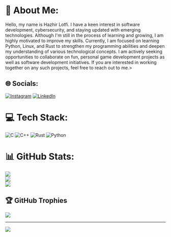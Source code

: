 # 💫 About Me:
Hello, my name is Hazhir Lotfi. I have a keen interest in software development, cybersecurity, and staying updated with emerging technologies. Although I'm still in the process of learning and growing, I am highly motivated to improve my skills. Currently, I am focused on learning Python, Linux, and Rust to strengthen my programming abilities and deepen my understanding of various technological concepts. I am actively seeking opportunities to collaborate on fun, personal game development projects as well as software development initiatives. If you are interested in working together on any such projects, feel free to reach out to me.>


## 🌐 Socials:
[![Instagram](https://img.shields.io/badge/Instagram-%23E4405F.svg?logo=Instagram&logoColor=white)](https://instagram.com/Ihazhi) [![LinkedIn](https://img.shields.io/badge/LinkedIn-%230077B5.svg?logo=linkedin&logoColor=white)](https://linkedin.com/in/Hazhirlotfi) 

# 💻 Tech Stack:
![C](https://img.shields.io/badge/c-%2300599C.svg?style=flat&logo=c&logoColor=white) ![C++](https://img.shields.io/badge/c++-%2300599C.svg?style=flat&logo=c%2B%2B&logoColor=white) ![Rust](https://img.shields.io/badge/rust-%23000000.svg?style=flat&logo=rust&logoColor=white) ![Python](https://img.shields.io/badge/python-3670A0?style=flat&logo=python&logoColor=ffdd54)
# 📊 GitHub Stats:
![](https://github-readme-stats.vercel.app/api?username=Hazhirlotfi&theme=blue_navy&hide_border=true&include_all_commits=true&count_private=false)<br/>
![](https://github-readme-streak-stats.herokuapp.com/?user=Hazhirlotfi&theme=blue_navy&hide_border=true)<br/>
![](https://github-readme-stats.vercel.app/api/top-langs/?username=Hazhirlotfi&theme=blue_navy&hide_border=true&include_all_commits=true&count_private=false&layout=compact)

## 🏆 GitHub Trophies
![](https://github-profile-trophy.vercel.app/?username=Hazhirlotfi&theme=blue_navy&no-frame=false&no-bg=true&margin-w=4)

---
[![](https://visitcount.itsvg.in/api?id=Hazhirlotfi&icon=6&color=1)](https://visitcount.itsvg.in)

<!-- Proudly created with GPRM ( https://gprm.itsvg.in ) -->